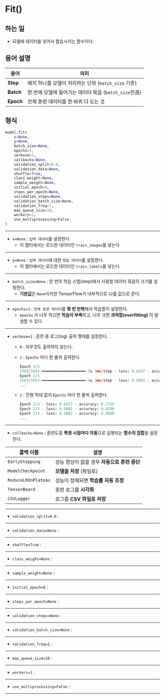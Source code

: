 # Fit()
## 하는 일
- 모델에 데이터를 넣어서 합습시키는 함수이다.

## 용어 설명
| 용어   | 의미 |
|--------|------|
| **Step**  | 배치 하나를 모델이 처리하는 단위 (`batch_size` 기준) |
| **Batch** | 한 번에 모델에 들어가는 데이터 묶음 (`batch_size`만큼) |
| **Epoch** | 전체 훈련 데이터를 한 바퀴 다 도는 것 |

## 형식
```python
model.fit(
    x=None,
    y=None,
    batch_size=None,
    epochs=1,
    verbose=1,
    callbacks=None,
    validation_split=0.0,
    validation_data=None,
    shuffle=True,
    class_weight=None,
    sample_weight=None,
    initial_epoch=0,
    steps_per_epoch=None,
    validation_steps=None,
    validation_batch_size=None,
    validation_freq=1,
    max_queue_size=10,
    workers=1,
    use_multiprocessing=False
)
```
*****
- ``x=None`` : ``입력 데이터``를 설정한다.
    - 이 챕터에서는 로드한 데이터인 ``train_images``를 넣는다.

*****
- ``y=None`` : ``입력 데이터``에 대한 ``정답 데이터``를 설정한다.
    - 이 챕터에서는 로드한 데이터인 ``train_labels``를 넣는다.

*****
- ``batch_size=None`` :  한 번의 학습 스텝(step)에서 사용할 데이터 묶음의 크기를 설정한다.
    - **기본값**은 ``None``이지만 TensorFlow가 내부적으로 ``32``를 값으로 준다.

*****
- ``epochs=1`` : ``전체 훈련 데이터``를 **몇 번 반복**해서 학습할지 설정한다.
    - ``epochs`` 가 너무 작으면 **학습이 부족**하고, 너무 크면 **과적합(overfitting)** 이 발생할 수 있다
*****
- ``verbose=1`` : 훈련 중 로그(log) 출력 형태를 설정한다.
    - ``0`` : 아무것도 출력하지 않는다.
    - ``1`` : ``Epochs`` 마다 한 줄씩 출력한다.
        ```python
        Epoch 1/3
        1563/1563 ━━━━━━━━━━━━━━━━━━━━ 5s 3ms/step - loss: 0.6437 - accuracy: 0.7729
        Epoch 2/3
        1563/1563 ━━━━━━━━━━━━━━━━━━━━ 4s 3ms/step - loss: 0.5001 - accuracy: 0.8200
        ...
        ```

    - ``2`` : 진행 막대 없이 ``Epochs`` 마다 한 줄씩 출력한다.
        ```python
        Epoch 1/3 - loss: 0.6437 - accuracy: 0.7729
        Epoch 2/3 - loss: 0.5001 - accuracy: 0.8200
        Epoch 3/3 - loss: 0.4002 - accuracy: 0.8600
        ...
        ```

*****
- ``callbacks=None`` : 훈련도중 **특정 시점마다 자동**으로 실행되는 **함수의 집합**을 설정한다.

|콜백 이름|설명|
|---------------------|-------------------------------------------|
| `EarlyStopping`| 성능 향상이 없을 경우 **자동으로 훈련 중단** |
| `ModelCheckpoint`| **모델을 저장** (파일로)|
| `ReduceLROnPlateau`| 성능이 정체되면 **학습률 자동 조정**|
| `TensorBoard`| 훈련 로그를 **시각화**|
| `CSVLogger`| 로그를 **CSV 파일로 저장**|


*****
- ``validation_split=0.0`` :

*****
- ``validation_data=None`` :

*****
- ``shuffle=True`` :

*****
- ``class_weight=None`` :

*****
- ``sample_weight=None`` :

*****
- ``initial_epoch=0`` :

*****
- ``steps_per_epoch=None`` :

*****
- ``validation_steps=None`` :

*****
- ``validation_batch_size=None`` :

*****
- ``validation_freq=1`` :

*****
- ``max_queue_size=10`` :

*****
- ``workers=1`` :

*****
- ``use_multiprocessing=False`` :

*****